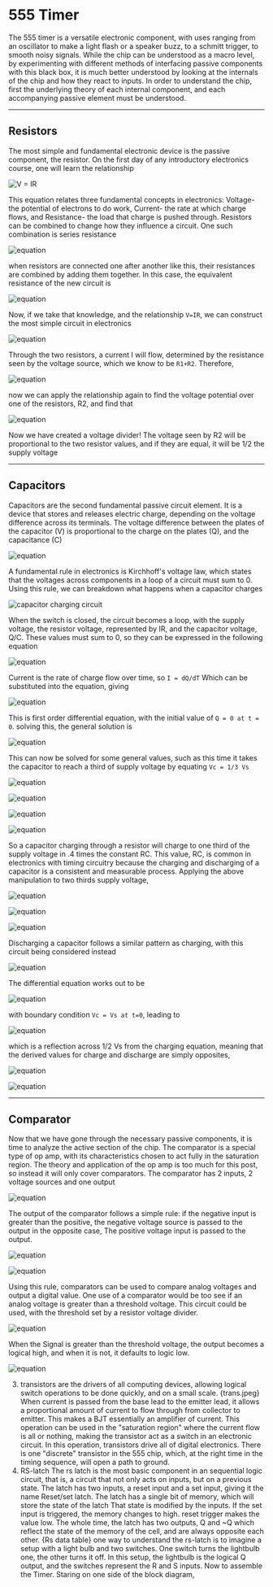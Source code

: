 # 555 Timer


The 555 timer is a versatile electronic component, with uses ranging from an oscillator to make a light flash or a speaker buzz, to a schmitt trigger,
to smooth noisy signals. While the chip can be understood as a macro level, by experimenting with different methods of interfacing passive
components with this black box, it is much better understood by looking at the internals of the chip and how they react to inputs. In order to 
understand the chip, first the underlying theory of each internal component, and each accompanying passive element must be understood. 

-------

## Resistors

The most simple and fundamental electronic device is the passive component, the resistor. On the first day of any introductory electronics course, one 
will learn the relationship

![V = IR](/images/555_timer1.svg "V = IR")

This equation relates three fundamental concepts in electronics: Voltage- the potential of electrons to do work,
Current- the rate at which charge flows, and Resistance- the load that charge is pushed through. Resistors can be combined to change how they
influence a circuit. One such combination is series resistance

![equation](/images/555_timer_pic1.svg)

when resistors are connected one after another like this, their resistances are combined by adding them together. In this case, the equivalent 
resistance of the new circuit is 

![equation](/images/555_timer2.svg)

Now, if we take that knowledge, and the relationship `V=IR`, we can construct the most simple circuit in electronics

![equation](/images/555_timer_pic5.svg)

Through the two resistors, a current I will flow, determined by the resistance seen by the voltage source, which we know to be `R1+R2`. 
Therefore,

![equation](/images/555_timer3.svg)

now we can apply the relationship again to find the voltage potential over one of the resistors, R2, and find that 

![equation](/images/555_timer4.svg)

Now we have created a voltage divider! The voltage seen by R2 will be proportional to the two resistor values, and if they are equal, it will be 1/2 the supply voltage

-----

## Capacitors

Capacitors are the second fundamental passive circuit element. It is a device that stores and releases electric charge, depending on the 
voltage
difference across its terminals. The voltage difference between the plates of the capacitor (V) is proportional to the charge on the plates (Q), and the capacitance (C)

![equation](/images/555_timer5.svg)

A fundamental rule in electronics is Kirchhoff's voltage law, which states that the voltages across components in a loop of a circuit must sum to 0.
Using this rule, we can breakdown what happens when a capacitor charges

![capacitor charging circuit](/images/555_timer_pic2.svg)

When the switch is closed, the circuit becomes a loop, with the supply voltage, the resistor voltage, represented by  IR, and the capacitor voltage, Q/C. These values must sum to 0, so they can be expressed in the following equation

![equation](/images/555_timer6.svg)

Current is the rate of charge flow over time, so
`I = dQ/dT` Which can be substituted into the equation, giving

![equation](/images/555_timer7.svg)

This is first order differential equation, with the initial value of `Q = 0 at t = 0`. solving this, the general solution is 

![equation](/images/555_timer8.svg)

This can now be solved for some general values, such as this time it takes the capacitor to reach a third of supply voltage by equating `Vc = 1/3 Vs`

![equation](/images/555_timer9.svg)

![equation](/images/555_timer10.svg)

![equation](/images/555_timer11.svg)

![equation](/images/555_timer12.svg)

So a capacitor charging through a resistor will charge to one third of the supply voltage in .4 times the constant RC. This value, RC, is common in electronics with timing circuitry because the charging and discharging of a capacitor is a consistent and measurable process. Applying the above manipulation to two thirds supply voltage,

![equation](/images/555_timer13.svg)

![equation](/images/555_timer14.svg)

![equation](/images/555_timer15.svg)

Discharging a capacitor follows a similar pattern as charging, with this circuit being considered instead

![equation](/images/555_timer_pic3.svg)

The differential equation works out to be 

![equation](/images/555_timer16.svg)

with boundary condition `Vc = Vs at t=0`, leading to 

![equation](/images/555_timer17.svg)

which is a reflection across 1/2 Vs from the charging equation, meaning that the derived values for charge and discharge are simply opposites,

![equation](/images/555_timer18.svg)

![equation](/images/555_timer19.svg)

----

## Comparator

Now that we have gone through the necessary passive components, it is time to analyze the active section of the chip. 
The comparator is a special type of op amp, with its characteristics chosen to act fully in the saturation region. 
The theory and application of the op amp is too much for this post, so instead it will only cover comparators.
The comparator has 2 inputs, 2 voltage sources and one output

![equation](/images/555_timer_pic4.svg)

The output of the comparator follows a simple rule: if the negative input is greater than the positive, the negative voltage source is passed to the output
in the opposite case, The positive voltage input is passed to the output.

![equation](/images/555_timer20.svg)

![equation](/images/555_timer21.svg)

Using this rule, comparators can be used to compare analog voltages and output a digital value. One use of a comparator would be too see if an analog voltage is greater than a threshold voltage. This circuit could be used, with the threshold set by a resistor voltage divider.

![equation](/images/555_timer_pic6.svg)

When the Signal is greater than the threshold voltage, the output becomes a logical high, and when it is not, it defaults to logic low.

![equation](/images/555_timer_pic7.svg)

3. transistors are the drivers of all computing devices, allowing logical switch operations to be done quickly, and on a small scale. 
{trans.jpeg}
When current is passed from the base lead to the emitter lead, it allows a proportional amount of current to flow through from collector to emitter.
This makes a BJT essentially an amplifier of current. This operation can be used in the "saturation region" where the current flow is all or nothing,
making the transistor act as a switch in an electronic circuit. In this operation, transistors drive all of digital electronics.
There is one "discrete" transistor in the 555 chip, which, at the right time in the timing sequence, will open a path to ground.
5. RS-latch 
The rs latch is the most basic component in an sequential logic circuit, that is, a circuit that not only acts on inputs, but on a previous state.
The latch has two inputs, a reset input and a set input, giving it the name Reset/set latch. The latch has a single bit of memory, which will store the state of the latch
That state is modified by the inputs. If the set input is triggered, the memory changes to high. reset trigger makes the value low. 
The whole time, the latch has two outputs, Q and ~Q which reflect the state of the memory of the cell, and are always opposite each other. 
{Rs data table}
one way to understand the rs-latch is to imagine a setup with a light bulb and two switches. One switch turns the lightbulb one, the other turns it off.
In this setup, the lightbulb is the logical Q output, and the switches represent the R and S inputs. 
Now to assemble the Timer. Staring on one side of the block diagram, 
 
